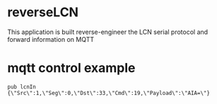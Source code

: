 # reverseLCN

This application is built reverse-engineer the LCN serial protocol and forward information on MQTT

# mqtt control example
```
pub lcnIn {\"Src\":1,\"Seg\":0,\"Dst\":33,\"Cmd\":19,\"Payload\":\"AIA=\"}
```